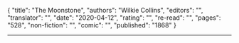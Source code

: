 {
"title": "The Moonstone",
"authors": "Wilkie Collins",
"editors": "",
"translator": "",
"date": "2020-04-12",
"rating": "",
"re-read": "",
"pages": "528",
"non-fiction": "",
"comic": "",
"published": "1868"
}

---
